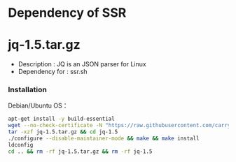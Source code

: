 # Dependency of SSR

jq-1.5.tar.gz
======

- Description : JQ is an JSON parser for Linux
- Dependency for : ssr.sh

### Installation
Debian/Ubuntu OS：
``` bash
apt-get install -y build-essential
wget --no-check-certificate -N "https://raw.githubusercontent.com/carry0987/Linux-Script/master/SSR/other/jq-1.5.tar.gz"
tar -xzf jq-1.5.tar.gz && cd jq-1.5
./configure --disable-maintainer-mode && make && make install
ldconfig
cd .. && rm -rf jq-1.5.tar.gz && rm -rf jq-1.5
```
